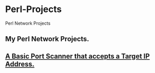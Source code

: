 # Perl-Projects
Perl Network Projects

My Perl Network Projects.
-----------------------------------------------------------------------------------------------------------------------------------------
[A Basic Port Scanner that accepts a Target IP Address.](Section-01-Getting-Started-And-Assessment/email.md)
-----------------------------------------------------------------------------------------------------------------------------------------
